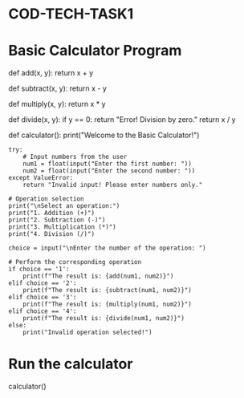 # COD-TECH-TASK1
# Basic Calculator Program

def add(x, y):
    return x + y

def subtract(x, y):
    return x - y

def multiply(x, y):
    return x * y

def divide(x, y):
    if y == 0:
        return "Error! Division by zero."
    return x / y

def calculator():
    print("Welcome to the Basic Calculator!")
    
    try:
        # Input numbers from the user
        num1 = float(input("Enter the first number: "))
        num2 = float(input("Enter the second number: "))
    except ValueError:
        return "Invalid input! Please enter numbers only."
    
    # Operation selection
    print("\nSelect an operation:")
    print("1. Addition (+)")
    print("2. Subtraction (-)")
    print("3. Multiplication (*)")
    print("4. Division (/)")
    
    choice = input("\nEnter the number of the operation: ")

    # Perform the corresponding operation
    if choice == '1':
        print(f"The result is: {add(num1, num2)}")
    elif choice == '2':
        print(f"The result is: {subtract(num1, num2)}")
    elif choice == '3':
        print(f"The result is: {multiply(num1, num2)}")
    elif choice == '4':
        print(f"The result is: {divide(num1, num2)}")
    else:
        print("Invalid operation selected!")

# Run the calculator
calculator()

